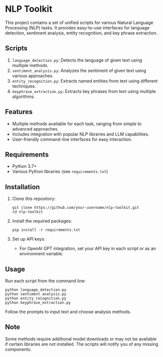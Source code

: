 # NLP Toolkit

This project contains a set of unified scripts for various Natural Language Processing (NLP) tasks. It provides easy-to-use interfaces for language detection, sentiment analysis, entity recognition, and key phrase extraction.

## Scripts

1. `language_detection.py`: Detects the language of given text using multiple methods.
2. `sentiment_analysis.py`: Analyzes the sentiment of given text using various approaches.
3. `entity_recognition.py`: Extracts named entities from text using different techniques.
4. `keyphrase_extraction.py`: Extracts key phrases from text using multiple algorithms.

## Features

- Multiple methods available for each task, ranging from simple to advanced approaches.
- Includes integration with popular NLP libraries and LLM capabilities.
- User-friendly command-line interfaces for easy interaction.

## Requirements

- Python 3.7+
- Various Python libraries (see `requirements.txt`)

## Installation

1. Clone this repository:
   ```
   git clone https://github.com/your-username/nlp-toolkit.git
   cd nlp-toolkit
   ```

2. Install the required packages:
   ```
   pip install -r requirements.txt
   ```

3. Set up API keys:
   - For OpenAI GPT integration, set your API key in each script or as an environment variable.

## Usage

Run each script from the command line:

```
python language_detection.py
python sentiment_analysis.py
python entity_recognition.py
python keyphrase_extraction.py
```

Follow the prompts to input text and choose analysis methods.

## Note

Some methods require additional model downloads or may not be available if certain libraries are not installed. The scripts will notify you of any missing components.